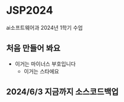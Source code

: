 # JSP2024
ai소프트웨어과 2024년 1학기 수업

## 처음 만들어 봐요
- 이거는 마이너스 부호입니다
  * 이거는 스타에요
## 2024/6/3 지금까지 소스코드백업
